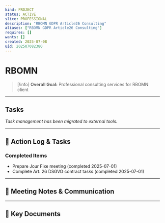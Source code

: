 ```yaml
---
kind: PROJECT
status: ACTIVE
slice: PROFESSIONAL
description: "RBOMN GDPR Article26 Consulting"
aliases: ["RBOMN GDPR Article26 Consulting"]
requires: []
wants: []
created: 2025-07-08
uid: 202507082380
---
```


# RBOMN

> [!info]
> **Overall Goal:** Professional consulting services for RBOMN client

---

## Tasks

*Task management has been migrated to external tools.*

---

## 📝 Action Log & Tasks

### Completed Items
- Prepare Jour Fixe meeting (completed 2025-07-01)
- Complete Art. 26 DSGVO contract tasks (completed 2025-07-01)

---
## 💬 Meeting Notes & Communication


---
## 📎 Key Documents
